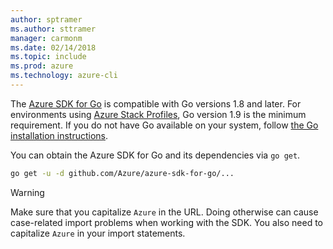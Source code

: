 ```yaml
---
author: sptramer
ms.author: sttramer
manager: carmonm
ms.date: 02/14/2018 
ms.topic: include
ms.prod: azure
ms.technology: azure-cli
---
```

The [Azure SDK for Go](https://github.com/Azure/azure-sdk-for-go) is compatible with Go versions 1.8 and later. For environments using
[Azure Stack Profiles](https://docs.microsoft.com/azure/azure-stack/azure-stack-version-profiles), Go version 1.9 is the minimum requirement.
If you do not have Go available on your system, follow [the Go installation instructions](https://golang.org/doc/install).

You can obtain the Azure SDK for Go and its dependencies via `go get`.

```bash
go get -u -d github.com/Azure/azure-sdk-for-go/...
```

> [!WARNING]
> Make sure that you capitalize `Azure` in the URL. Doing otherwise can cause case-related import problems
> when working with the SDK. You also need to capitalize `Azure` in your import statements.
